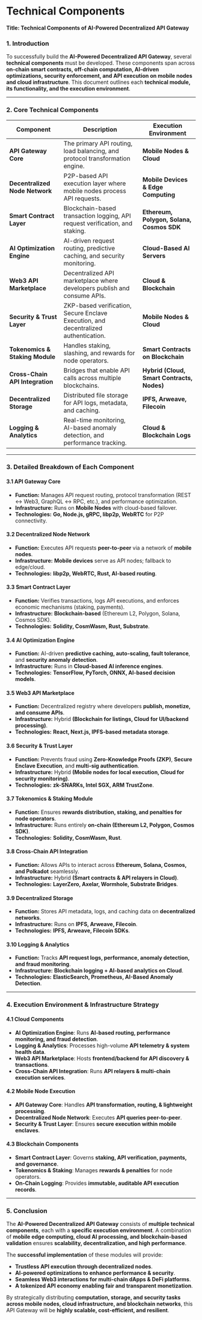 # Technical Components

**Title: Technical Components of AI-Powered Decentralized API Gateway**

### **1. Introduction**

To successfully build the **AI-Powered Decentralized API Gateway**, several **technical components** must be developed. These components span across **on-chain smart contracts, off-chain computation, AI-driven optimizations, security enforcement, and API execution on mobile nodes and cloud infrastructure**. This document outlines each **technical module, its functionality, and the execution environment**.

***

### **2. Core Technical Components**

| **Component**                   | **Description**                                                                     | **Execution Environment**                  |
| ------------------------------- | ----------------------------------------------------------------------------------- | ------------------------------------------ |
| **API Gateway Core**            | The primary API routing, load balancing, and protocol transformation engine.        | **Mobile Nodes & Cloud**                   |
| **Decentralized Node Network**  | P2P-based API execution layer where mobile nodes process API requests.              | **Mobile Devices & Edge Computing**        |
| **Smart Contract Layer**        | Blockchain-based transaction logging, API request verification, and staking.        | **Ethereum, Polygon, Solana, Cosmos SDK**  |
| **AI Optimization Engine**      | AI-driven request routing, predictive caching, and security monitoring.             | **Cloud-Based AI Servers**                 |
| **Web3 API Marketplace**        | Decentralized API marketplace where developers publish and consume APIs.            | **Cloud & Blockchain**                     |
| **Security & Trust Layer**      | ZKP-based verification, Secure Enclave Execution, and decentralized authentication. | **Mobile Nodes & Cloud**                   |
| **Tokenomics & Staking Module** | Handles staking, slashing, and rewards for node operators.                          | **Smart Contracts on Blockchain**          |
| **Cross-Chain API Integration** | Bridges that enable API calls across multiple blockchains.                          | **Hybrid (Cloud, Smart Contracts, Nodes)** |
| **Decentralized Storage**       | Distributed file storage for API logs, metadata, and caching.                       | **IPFS, Arweave, Filecoin**                |
| **Logging & Analytics**         | Real-time monitoring, AI-based anomaly detection, and performance tracking.         | **Cloud & Blockchain Logs**                |

***

### **3. Detailed Breakdown of Each Component**

#### **3.1 API Gateway Core**

* **Function:** Manages API request routing, protocol transformation (REST ↔ Web3, GraphQL ↔ RPC, etc.), and performance optimization.
* **Infrastructure:** Runs on **Mobile Nodes** with cloud-based failover.
* **Technologies:** **Go, Node.js, gRPC, libp2p, WebRTC** for P2P connectivity.

#### **3.2 Decentralized Node Network**

* **Function:** Executes API requests **peer-to-peer** via a network of **mobile nodes**.
* **Infrastructure:** **Mobile devices** serve as API nodes; fallback to edge/cloud.
* **Technologies:** **libp2p, WebRTC, Rust, AI-based routing**.

#### **3.3 Smart Contract Layer**

* **Function:** Verifies transactions, logs API executions, and enforces economic mechanisms (staking, payments).
* **Infrastructure:** **Blockchain-based** (Ethereum L2, Polygon, Solana, Cosmos SDK).
* **Technologies:** **Solidity, CosmWasm, Rust, Substrate**.

#### **3.4 AI Optimization Engine**

* **Function:** AI-driven **predictive caching, auto-scaling, fault tolerance**, and **security anomaly detection**.
* **Infrastructure:** Runs in **Cloud-based AI inference engines**.
* **Technologies:** **TensorFlow, PyTorch, ONNX, AI-based decision models**.

#### **3.5 Web3 API Marketplace**

* **Function:** Decentralized registry where developers **publish, monetize, and consume APIs**.
* **Infrastructure:** Hybrid **(Blockchain for listings, Cloud for UI/backend processing)**.
* **Technologies:** **React, Next.js, IPFS-based metadata storage**.

#### **3.6 Security & Trust Layer**

* **Function:** Prevents fraud using **Zero-Knowledge Proofs (ZKP)**, **Secure Enclave Execution**, and **multi-sig authentication**.
* **Infrastructure:** Hybrid **(Mobile nodes for local execution, Cloud for security monitoring)**.
* **Technologies:** **zk-SNARKs, Intel SGX, ARM TrustZone**.

#### **3.7 Tokenomics & Staking Module**

* **Function:** Ensures **rewards distribution, staking, and penalties for node operators**.
* **Infrastructure:** Runs entirely **on-chain (Ethereum L2, Polygon, Cosmos SDK)**.
* **Technologies:** **Solidity, CosmWasm, Rust**.

#### **3.8 Cross-Chain API Integration**

* **Function:** Allows APIs to interact across **Ethereum, Solana, Cosmos, and Polkadot** seamlessly.
* **Infrastructure:** Hybrid **(Smart contracts & API relayers in Cloud)**.
* **Technologies:** **LayerZero, Axelar, Wormhole, Substrate Bridges**.

#### **3.9 Decentralized Storage**

* **Function:** Stores API metadata, logs, and caching data on **decentralized networks**.
* **Infrastructure:** Runs on **IPFS, Arweave, Filecoin**.
* **Technologies:** **IPFS, Arweave, Filecoin SDKs**.

#### **3.10 Logging & Analytics**

* **Function:** Tracks **API request logs, performance, anomaly detection, and fraud monitoring**.
* **Infrastructure:** **Blockchain logging + AI-based analytics on Cloud**.
* **Technologies:** **ElasticSearch, Prometheus, AI-Based Anomaly Detection**.

***

### **4. Execution Environment & Infrastructure Strategy**

#### **4.1 Cloud Components**

* **AI Optimization Engine**: Runs **AI-based routing, performance monitoring, and fraud detection**.
* **Logging & Analytics**: Processes high-volume **API telemetry & system health data**.
* **Web3 API Marketplace**: Hosts **frontend/backend for API discovery & transactions**.
* **Cross-Chain API Integration**: Runs **API relayers & multi-chain execution services**.

#### **4.2 Mobile Node Execution**

* **API Gateway Core**: Handles **API transformation, routing, & lightweight processing**.
* **Decentralized Node Network**: Executes **API queries peer-to-peer**.
* **Security & Trust Layer**: Ensures **secure execution within mobile enclaves**.

#### **4.3 Blockchain Components**

* **Smart Contract Layer**: Governs **staking, API verification, payments, and governance**.
* **Tokenomics & Staking**: Manages **rewards & penalties** for node operators.
* **On-Chain Logging**: Provides **immutable, auditable API execution records**.

***

### **5. Conclusion**

The **AI-Powered Decentralized API Gateway** consists of **multiple technical components**, each with a **specific execution environment**. A combination of **mobile edge computing, cloud AI processing, and blockchain-based validation** ensures **scalability, decentralization, and high performance**.

The **successful implementation** of these modules will provide:

* **Trustless API execution through decentralized nodes**.
* **AI-powered optimizations to enhance performance & security**.
* **Seamless Web3 interactions for multi-chain dApps & DeFi platforms**.
* **A tokenized API economy enabling fair and transparent monetization**.

By strategically distributing **computation, storage, and security tasks across mobile nodes, cloud infrastructure, and blockchain networks**, this API Gateway will be **highly scalable, cost-efficient, and resilient**.

